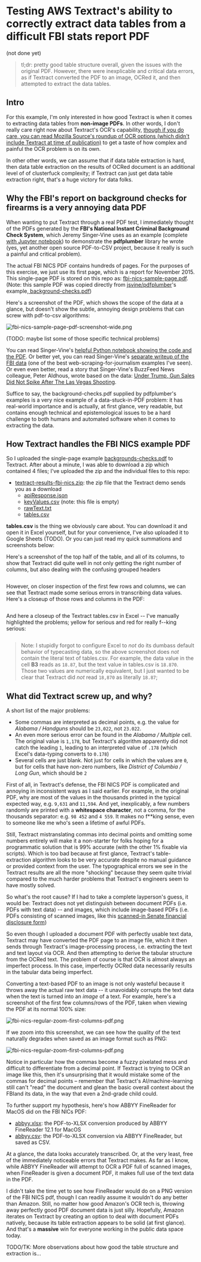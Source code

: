 # Testing AWS Textract's ability to correctly extract data tables from a difficult FBI stats report PDF

(not done yet)

> tl;dr: pretty good table structure overall, given the issues with the original PDF. However, there were inexplicable and critical data errors, as if Textract converted the PDF to an image, OCRed it, and then attempted to extract the data tables.
> 




## Intro


For this example, I'm only interested in how good Textract is when it comes to extracting data tables from **non-image PDFs**. In other words, I don't really care right now about Textract's OCR's capability, [though if you do care, you can read Mozilla Source's roundup of OCR options (which didn't include Textract at time of publication)](https://source.opennews.org/articles/so-many-ocr-options/) to get a taste of how complex and painful the OCR problem is on its own. 

In other other words, we can assume that if data table extraction is hard, then data table extraction on the results of OCRed document is an additional level of of clusterfuck complexity; if Textract can just get data table extraction right, that's a huge victory for data folks.



## Why the FBI's report on background checks for firearms is a very annoying data PDF

When wanting to put Textract through a real PDF test, I immediately thought of the PDFs generated by the **FBI's National Instant Criminal Background Check System**, which Jeremy Singer-Vine uses as an example (complete [with Jupyter notebook](https://github.com/jsvine/pdfplumber/blob/master/examples/notebooks/extract-table-nics.ipynb)) to demonstrate the **pdfplumber** library he wrote (yes, yet another open source PDF-to-CSV project, because it really is such a painful and critical problem). 

The actual FBI NICS PDF contains hundreds of pages. For the purposes of this exercise, we just use its first page, which is a report for November 2015. This single-page PDF is stored on this repo as: [fbi-nics-sample-page.pdf](fbi-nics-sample-page.pdf). (Note: this sample PDF was copied directly from [jsvine/pdfplumber](https://github.com/jsvine/pdfplumber/blob/master/examples/pdfs/background-checks.pdf)'s example,[ background-checks.pdf](https://github.com/jsvine/pdfplumber/blob/master/examples/pdfs/background-checks.pdf))


Here's a screenshot of the PDF, which shows the scope of the data at a glance, but doesn't show the subtle, annoying design problems that can screw with pdf-to-csv algorithms:

<img src="assets/images/fbi-nics-sample-page-pdf-screenshot-wide.png" alt="fbi-nics-sample-page-pdf-screenshot-wide.png">

(TODO: maybe list some of those specific technical problems)

You can read Singer-Vine's [helpful Python notebook showing the code and the PDF](https://github.com/jsvine/pdfplumber/blob/master/examples/notebooks/extract-table-nics.ipynb). Or better yet, you can read Singer-Vine's [separate writeup of the FBI data](https://github.com/BuzzFeedNews/nics-firearm-background-checks) (one of the best web-scraping-for-journalism examples I've seen). Or even even better, read a story that Singer-Vine's BuzzFeed News colleague, Peter Aldhous, wrote based on the data: [Under Trump, Gun Sales Did Not Spike After The Las Vegas Shooting](https://www.buzzfeednews.com/article/peteraldhous/gun-sales-after-vegas-shooting).

Suffice to say, the background-checks.pdf supplied by pdfplumber's examples is a very nice example of a data-stuck-in-PDF problem: it has real-world importance and is actually, at first glance, very readable, but contains enough technical and epistemological issues to be a hard challenge to both humans and automated software when it comes to extracting the data.


<a id="bookmark-textract-results-fbi-nics" name="bookmark-textract-results-fbi-nics"></a>

## How Textract handles the FBI NICS example PDF

So I uploaded the single-page example [backgrounds-checks.pdf](https://github.com/jsvine/pdfplumber/blob/master/examples/pdfs/background-checks.pdf) to Textract. After about a minute, I was able to download a zip which contained 4 files; I've uploaded the zip and the individual files to this repo:


- [textract-results-fbi-nics.zip](results/textract-results-fbi-nics.zip): the zip file that the Textract demo sends you as a download
     - [apiResponse.json](results/textract-results-fbi-nics-zip/apiResponse.json)
     - [keyValues.csv](results/textract-results-fbi-nics-zip/keyValues.csv) (note: this file is empty)
     - [rawText.txt](results/textract-results-fbi-nics-zip/rawText.txt)
     - [tables.csv](results/textract-results-fbi-nics-zip/tables.csv)




**tables.csv** is the thing we obviously care about. You can download it and open it in Excel yourself, but for your convenience, I've also uploaded it to Google Sheets (TODO). Or you can just read my quick summations and screenshots below:

Here's a screenshot of the top half of the table, and all of its columns, to show that Textract did quite well in not only getting the right number of columns, but also dealing with the confusing grouped headers

<img src="assets/images/fbi-nics-background-checks-tables-csv-in-excel-preview.png" alt="">

However, on closer inspection of the first few rows and columns, we can see that Textract made some serious errors in transcribing data values. Here's a closeup of those rows and columns in the PDF:

<img src="assets/images/fbi-nics-pdf-closeup.png" alt="">

And here a closeup of the Textract tables.csv in Excel -- I've manually highlighted the problems; yellow for serious and red for really f--king serious:

<img src="assets/images/fbi-nics-tables-csv-problems-closeup-in-excel.png" alt="">

> Note: I stupidly forgot to configure Excel to *not* do its dumbass default behavior of typecasting data, so the above screenshot does *not* contain the literal text of tables.csv. For example, the data value in the cell **B3** reads as `18.87`, but the text value in tables.csv is `18.870`. Those two values are numerically equivalent, but I just wanted to be clear that Textract did *not* read `18,870` as literally `18.87`; 

## What did Textract screw up, and why?

A short list of the major problems:

- Some commas are interpreted as decimal points, e.g. the value for *Alabama / Handguns* should be `23,022`, not `23.022`.
- An even more serious error can be found in the *Alabama / Multiple* cell. The original value is `1,178`, but Textract's algorithm apparently did not catch the leading `1`, leading to an interpreted value of `.178` (which Excel's data-typing converts to `0.178`) 
- Several cells are just blank. Not just for cells in which the values are `0`, but for cells that have non-zero numbers, like *District of Columbia / Long Gun*, which should be `2`

First of all, in Textract's defense, the FBI NICS PDF is complicated and annoying in inconsistent ways as I said earlier. For example, in the original PDF, why are most of the values in the thousands printed in the typical expected way, e.g. `9,631` and `11,594`. And yet, inexplicably, a few numbers randomly are printed with a **whitespace character**, not a comma, for the thousands separator: e.g. `98 452` and `4 559`. It makes no f**king sense, even to someone like me who's seen a lifetime of awful PDFs.

Still, Textract  mistranslating commas into decimal points and omitting some numbers entirely will make it a non-starter for folks hoping for a programmatic solution that is 99% accurate (with the other 1% fixable via scripts). Which is too bad because at first glance, Textract's table-extraction algorithm looks to be very accurate despite no manual guidance or provided context from the user. The typographical errors we see in the Textract results are all the more "shocking" because they seem quite trivial compared to the much harder problems that Textract's engineers seem to have mostly solved. 

So what's the root cause? If I had to take a complete layperson's guess, it would be: Textract does not yet distinguish between document PDFs (i.e. PDFs with text data) -- and images, which include image-based PDFs (i.e. PDFs consisting of scanned images, like this [scanned-in Senate financial disclosure form](http://pfds.opensecrets.org/N00007364_2014.pdf))

So even though I uploaded a document PDF with perfectly usable text data, Textract may have converted the PDF page to an image file, which it then sends through Textract's image-processing process, i.e. extracting the text and text layout via OCR. And then attempting to derive the tabular structure from the OCRed text. The problem of course is that OCR is almost always an imperfect process. In this case, imperfectly OCRed data necessarily results in the tabular data being imperfect.

Converting a text-based PDF to an image is not only wasteful because it throws away the actual raw text data -- it unavoidably corrupts the text data when the text is turned into an *image* of a text. For example, here's a screenshot of the first few columns/rows of the PDF, taken when viewing the PDF at its normal 100% size:

<img src="assets/images/fbi-nics-regular-zoom-first-columns-pdf.png" alt="fbi-nics-regular-zoom-first-columns-pdf.png">

If we zoom into this screenshot, we can see how the quality of the text naturally degrades when saved as an image format such as PNG:

<img src="assets/images/fbi-nics-regular-zoom-first-columns-pdf.png" alt="fbi-nics-regular-zoom-first-columns-pdf.png">

Notice in particular how the commas become a fuzzy pixelated mess and difficult to differentiate from a decimal point. If Textract is trying to OCR an image like this, then it's unsurprising that it would mistake some of the commas for decimal points – remember that Textract's AI/machine-learning still can't "read" the document and glean the basic overall context about the FBIand its data, in the way that even a 2nd-grade child could.

To further support my hypothesis, here's how ABBYY FineReader for MacOS did on the FBI NICs PDF:

- [abbyy.xlsx](results/abbyy.xlsx): the PDF-to-XLSX conversion produced by ABBYY FineReader 12.1 for MacOS
- [abbyy.csv](results/abbyy.csv): the PDF-to-XLSX conversion via ABBYY FineReader, but saved as CSV. 

At a glance, the data looks accurately transcribed. Or, at the very least, free of the immediately noticeable errors that Textract makes. As far as I know, while ABBYY FineReader will attempt to OCR a PDF full of scanned images, when FineReader is given a document PDF, it makes full use of the text data in the PDF. 

I didn't take the time yet to see how FineReader would do on a PNG version of the FBI NICS pdf, though I can readily assume it wouldn't do any better than Amazon. Still, no matter how good Amazon's OCR tech is, throwing away perfectly good PDF document data is just silly. Hopefully, Amazon iterates on Textract by creating an option to deal with document PDFs natively, because its table extraction appears to be solid (at first glance). And that's a **massive** win for everyone working in the public data space today.

TODO/TK: More observations about how good the table structure and extraction is...
